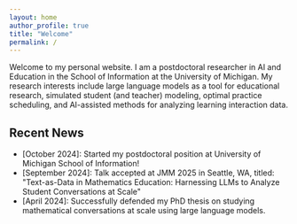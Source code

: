 ```yaml
---
layout: home
author_profile: true
title: "Welcome"
permalink: /
---
```


Welcome to my personal website. I am a postdoctoral researcher in AI and Education in the School of Information at the University of Michigan. My research interests include large language models as a tool for educational research, simulated student (and teacher) modeling, optimal practice scheduling, and AI-assisted methods for analyzing learning interaction data.

## Recent News
- [October 2024]: Started my postdoctoral position at University of Michigan School of Information!
- [September 2024]: Talk accepted at JMM 2025 in Seattle, WA, titled: "Text-as-Data in Mathematics Education: Harnessing LLMs to Analyze Student Conversations at Scale"
- [April 2024]: Successfully defended my PhD thesis on studying mathematical conversations at scale using large language models.